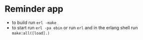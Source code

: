 # Reminder app

- to build run `erl -make`
- to start run `erl -pa ebin` or run `erl` and in the erlang shell run `make:all([load].)`
